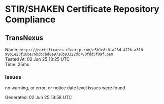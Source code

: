 # STIR/SHAKEN Certificate Repository Compliance

## TransNexus

Name: `https://certificates.clearip.com/e5b1e8c0-a23d-472b-a310-99b1e23f16be/6b3bcbd8e9716b93322dc780fdd5f09f.pem`\
Tested At: 02 Jun 25 18:25 UTC\
Time: 25ms

### Issues

no warning, or error, or notice date level issues were found

Generated: 02 Jun 25 18:58 UTC